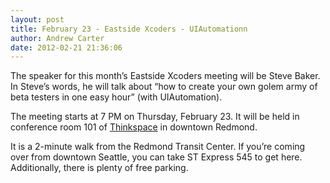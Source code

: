 ```yaml
---
layout: post
title: February 23 - Eastside Xcoders - UIAutomationn
author: Andrew Carter
date: 2012-02-21 21:36:06
---
```


The speaker for this month’s Eastside Xcoders meeting will be Steve Baker.
In Steve’s words, he will talk about “how to create your own golem army of beta testers in one easy hour” (with UIAutomation).

The meeting starts at 7 PM on Thursday, February 23. It will be held in conference room 101 of [Thinkspace] in downtown Redmond.

It is a 2-minute walk from the Redmond Transit Center. If you’re coming over from downtown Seattle, you can take ST Express 545 to get here. Additionally, there is plenty of free parking.

[thinkspace]: http://thinkspace.com